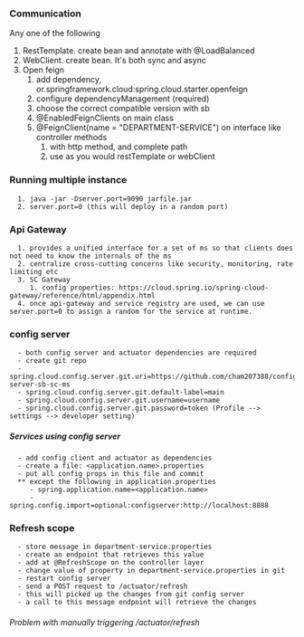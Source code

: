 ### Communication
Any one of the following
1. RestTemplate. create bean and annotate with @LoadBalanced
2. WebClient. create bean. It's both sync and async
3. Open feign
   1. add dependency, or.springframework.cloud:spring.cloud.starter.openfeign
   2. configure dependencyManagement (required)
   3. choose the correct compatible version with sb
   4. @EnabledFeignClients on main class
   5. @FeignClient(name = "DEPARTMENT-SERVICE") on interface like controller methods
      1. with http method, and complete path
      2. use as you would restTemplate or webClient

### Running multiple instance
      1. java -jar -Dserver.port=9090 jarfile.jar
      2. server.port=0 (this will deploy in a random port)

### Api Gateway
      1. provides a unified interface for a set of ms so that clients does not need to know the internals of the ms
      2. centralize cross-cutting concerns like security, monitoring, rate limiting etc
      3. SC Gateway 
         1. config properties: https://cloud.spring.io/spring-cloud-gateway/reference/html/appendix.html
      4. once api-gateway and service registry are used, we can use server.port=0 to assign a random for the service at runtime.

### config server
      - both config server and actuator dependencies are required
      - create git repo
      - spring.cloud.config.server.git.uri=https://github.com/cham207388/config-server-sb-sc-ms
      - spring.cloud.config.server.git.default-label=main
      - spring.cloud.config.server.git.username=username
      - spring.cloud.config.server.git.password=token (Profile --> settings --> developer setting)

##### Services using config server 
      - add config client and actuator as dependencies
      - create a file: <application.name>.properties
      - put all config props in this file and commit 
      ** except the following in application.properties
         - spring.application.name=<application.name>
         - spring.config.import=optional:configserver:http://localhost:8888

### Refresh scope
      - store message in department-service.properties
      - create an endpoint that retrieves this value
      - add at @RefreshScope on the controller layer
      - change value of property in department-service.properties in git
      - restart config server
      - send a POST request to /actuator/refresh
      - this will picked up the changes from git config server
      - a call to this message endpoint will retrieve the changes

###### Problem with manually triggering /actuator/refresh
      
      